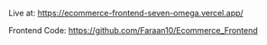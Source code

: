 Live at: https://ecommerce-frontend-seven-omega.vercel.app/

Frontend Code: https://github.com/Faraan10/Ecommerce_Frontend
